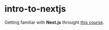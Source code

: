 # intro-to-nextjs
Getting familiar with **Next.js** throught [this course](https://frontendmasters.com/courses/next-js/).

